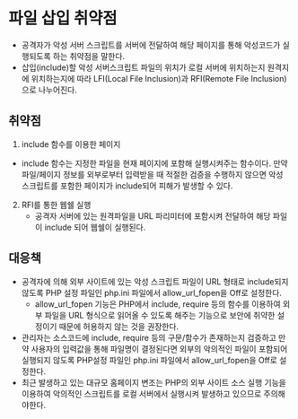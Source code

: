 # 파일 삽입 취약점
* 공격자가 악성 서버 스크립트를 서버에 전달하여 해당 페이지를 통해 악성코드가 실행되도록 하는 취약점을 말한다. 
* 삽입(include)할 악성 서버스크립트 파일의 위치가 로컬 서버에 위치하는지 원격지에 위치하는지에 따라 LFI(Local File Inclusion)과 RFI(Remote File Inclusion)으로 나누어진다. 

## 취약점
1. include 함수를 이용한 페이지
  * include 함수는 지정한 파일을 현재 페이지에 포함해 실행시켜주는 함수이다. 만약 파일/페이지 정보를 외부로부터 입력받을 때 적절한 검증을 수행하지 않으면 악성 스크립트를 포함한 페이지가 include되어 피해가 발생할 수 있다. 
2. RFI를 통한 웹쉘 실행
    * 공격자 서버에 있는 원격파일을 URL 파리미터에 포함시켜 전달하여 해당 파일이 include 되어 웹쉘이 실행된다. 

## 대응책
* 공격자에 의해 외부 사이트에 있는 악성 스크립트 파일이 URL 형태로 include되지 않도록 PHP 설정 파일인 php.ini 파일에서 allow_url_fopen을 Off로 설정한다. 
  * allow_url_fopen 기능은 PHP에서 include, require 등의 함수를 이용하여 외부 파일을 URL 형식으로 읽어올 수 있도록 해주는 기능으로 보안에 취약한 설정이기 때문에 허용하지 않는 것을 권장한다. 
* 관리자는 소스코드에 include, require 등의 구문/함수가 존재하는지 검증하고 만약 사용자의 입력값을 통해 파일명이 결정된다면 외부의 악의적인 파일이 포함되어 실행되지 않도록 PHP설정 파일인 php.ini 파일에서 allow_url_fopen을 Off로 설정한다. 
* 최근 발생하고 있는 대규모 홈페이지 변조는 PHP의 외부 사이트 소스 실행 기능을 이용하여 악의적인 스크립트를 로컬 서버에서 실행시켜 발생하고 있으므로 주의해야한다. 